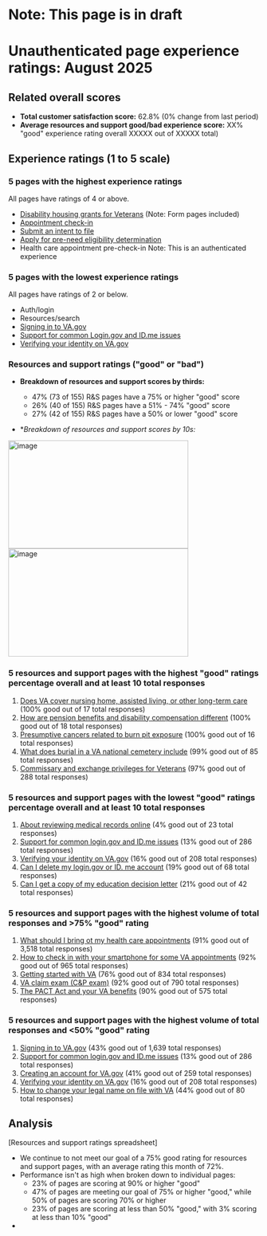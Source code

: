 # Note: This page is in draft
# Unauthenticated page experience ratings: August 2025
## Related overall scores
- **Total customer satisfaction score:** 62.8% (0% change from last period)
- **Average resources and support good/bad experience score:** XX% "good" experience rating overall XXXXX out of XXXXX total)

## Experience ratings (1 to 5 scale)

### 5 pages with the highest experience ratings 
All pages have ratings of 4 or above.
- [Disability housing grants for Veterans](https://www.va.gov/housing-assistance/disability-housing-grants/) (Note: Form pages included)
- [Appointment check-in](https://www.va.gov/health-care/appointment-check-in/)
- [Submit an intent to file](https://www.va.gov/supporting-forms-for-claims/intent-to-file-form-21-0966/)
- [Apply for pre-need eligibility determination](https://www.va.gov/burials-and-memorials/pre-need/form-10007-apply-for-eligibility/)
- Health care appointment pre-check-in Note: This is an authenticated experience
        
### 5 pages with the lowest experience ratings
All pages have ratings of 2 or below.
- Auth/login
- Resources/search
- [Signing in to VA.gov](https://www.va.gov/resources/signing-in-to-vagov/)
- [Support for common Login.gov and ID.me issues](https://www.va.gov/resources/support-for-common-logingov-and-idme-issues/)
- [Verifying your identity on VA.gov](https://www.va.gov/resources/verifying-your-identity-on-vagov/)
    
### Resources and support ratings ("good" or "bad")

- **Breakdown of resources and support scores by thirds:**
  - 47% (73 of 155) R&S pages have a 75% or higher "good" score
  - 26% (40 of 155) R&S pages have a 51% - 74% "good" score
  - 27% (42 of 155) R&S pages have a 50% or lower "good" score
    
- **Breakdown of resources and support scores by 10s:*
<img width="361" height="217" alt="image" src="https://github.com/user-attachments/assets/8d40c9d4-f667-44e2-bce1-382afe7ebd1a" />
<img width="361" height="217" alt="image" src="https://github.com/user-attachments/assets/8bd99cda-7f13-4f33-a2bc-7efd7e01e292" />

### 5 resources and support pages with the highest "good" ratings percentage overall and at least 10 total responses

1. [Does VA cover nursing home, assisted living, or other long-term care](https://www.va.gov/resources/does-va-cover-nursing-home-assisted-living-or-other-long-term-care/) (100% good out of 17 total responses)
2. [How are pension benefits and disability compensation different](https://www.va.gov/resources/how-are-pension-benefits-and-disability-compensation-different/) (100% good out of 18 total responses)
3. [Presumptive cancers related to burn pit exposure](https://www.va.gov/resources/presumptive-cancers-related-to-burn-pit-exposure/) (100% good out of 16 total responses)
4. [What does burial in a VA national cemetery include](https://www.va.gov/resources/what-does-burial-in-a-va-national-cemetery-include/) (99% good out of 85 total responses)
5. [Commissary and exchange privileges for Veterans](https://www.va.gov/resources/commissary-and-exchange-privileges-for-veterans/) (97% good out of 288 total responses)
          
### 5 resources and support pages with the lowest "good" ratings percentage overall and at least 10 total responses

1.  [About reviewing medical records online](https://www.va.gov/resources/about-reviewing-medical-records-online/) (4% good out of 23 total responses)
2.  [Support for common login.gov and ID.me issues](https://www.va.gov/resources/support-for-common-logingov-and-idme-issues/) (13% good out of 286 total responses)
3.  [Verifying your identity on VA.gov](https://www.va.gov/resources/verifying-your-identity-on-vagov/) (16% good out of 208 total responses)
4.  [Can I delete my login.gov or ID. me account](https://www.va.gov/resources/can-i-delete-my-logingov-or-idme-account/) (19% good out of 68 total responses)
5.  [Can I get a copy of my education decision letter](https://www.va.gov/resources/can-i-get-a-copy-of-my-education-decision-letter/) (21% good out of 42 total responses)
   
### 5 resources and support pages with the highest volume of total responses and >75% "good" rating

1. [What should I bring ot my health care appointments](https://www.va.gov/resources/what-should-i-bring-to-my-health-care-appointments/) (91% good out of 3,518 total responses)
2. [How to check in with your smartphone for some VA appointments](https://www.va.gov/resources/how-to-check-in-with-your-smartphone-for-some-va-appointments/) (92% good out of 965 total responses)
3. [Getting started with VA](https://www.va.gov/resources/getting-started-with-va/) (76% good out of 834 total responses)
4. [VA claim exam (C&P exam)](https://www.va.gov/resources/va-claim-exam/) (92% good out of 790 total responses)
5. [The PACT Act and your VA benefits](https://www.va.gov/resources/the-pact-act-and-your-va-benefits/) (90% good out of 575 total responses)
         
### 5 resources and support pages with the highest volume of total responses and <50% "good" rating

1. [Signing in to VA.gov](https://www.va.gov/resources/signing-in-to-vagov/) (43% good out of 1,639 total responses)
2. [Support for common login.gov and ID.me issues](https://www.va.gov/resources/support-for-common-logingov-and-idme-issues/) (13% good out of 286 total responses)
3. [Creating an account for VA.gov](https://www.va.gov/resources/creating-an-account-for-vagov/) (41% good out of 259 total responses)
4. [Verifying your identity on VA.gov](https://www.va.gov/resources/verifying-your-identity-on-vagov/) (16% good out of 208 total responses)
5. [How to change your legal name on file with VA](https://www.va.gov/resources/how-to-change-your-legal-name-on-file-with-va/) (44% good out of 80 total responses)
       
## Analysis
[Resources and support ratings spreadsheet]
- We continue to not meet our goal of a 75% good rating for resources and support pages, with an average rating this month of 72%. 
- Performance isn't as high when broken down to individual pages:
  - 23% of pages are scoring at 90% or higher "good"
  - 47% of pages are meeting our goal of 75% or higher "good," while 50% of pages are scoring 70% or higher
  - 23% of pages are scoring at less than 50% "good," with 3% scoring at less than 10% "good" 
-  
